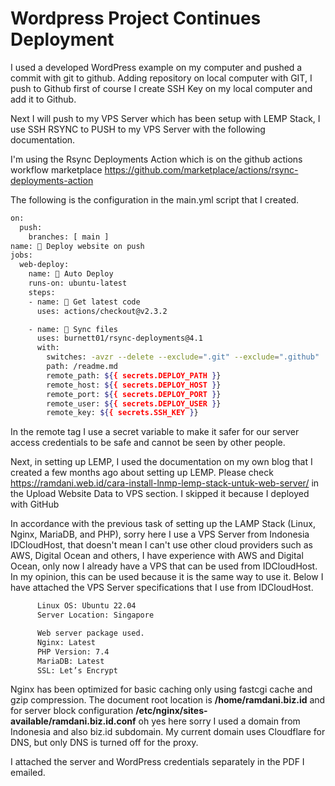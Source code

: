 # Wordpress Project Continues Deployment
I used a developed WordPress example on my computer and pushed a commit with git to github.
Adding repository on local computer with GIT, I push to Github first of course I create SSH Key on my local computer and add it to Github.

Next I will push to my VPS Server which has been setup with LEMP Stack, I use SSH RSYNC to PUSH to my VPS Server with the following documentation.

I'm using the Rsync Deployments Action which is on the github actions workflow marketplace https://github.com/marketplace/actions/rsync-deployments-action

The following is the configuration in the main.yml script that I created.

```sh
on:
  push:
    branches: [ main ]
name: 🚀 Deploy website on push
jobs:
  web-deploy:
    name: 🎉 Auto Deploy
    runs-on: ubuntu-latest
    steps:
    - name: 🚚 Get latest code
      uses: actions/checkout@v2.3.2

    - name: 📂 Sync files
      uses: burnett01/rsync-deployments@4.1
      with:
        switches: -avzr --delete --exclude=".git" --exclude=".github"
        path: /readme.md
        remote_path: ${{ secrets.DEPLOY_PATH }}
        remote_host: ${{ secrets.DEPLOY_HOST }}
        remote_port: ${{ secrets.DEPLOY_PORT }}
        remote_user: ${{ secrets.DEPLOY_USER }}
        remote_key: ${{ secrets.SSH_KEY }}
```

In the remote tag I use a secret variable to make it safer for our server access credentials to be safe and cannot be seen by other people.

Next, in setting up LEMP, I used the documentation on my own blog that I created a few months ago about setting up LEMP. Please check https://ramdani.web.id/cara-install-lnmp-lemp-stack-untuk-web-server/ in the Upload Website Data to VPS section. I skipped it because I deployed with GitHub

In accordance with the previous task of setting up the LAMP Stack (Linux, Nginx, MariaDB, and PHP), sorry here I use a VPS Server from Indonesia IDCloudHost, that doesn't mean I can't use other cloud providers such as AWS, Digital Ocean and others, I have experience with AWS and Digital Ocean, only now I already have a VPS that can be used from IDCloudHost. In my opinion, this can be used because it is the same way to use it. Below I have attached the VPS Server specifications that I use from IDCloudHost.

```sh
      Linux OS: Ubuntu 22.04
      Server Location: Singapore

      Web server package used.
      Nginx: Latest
      PHP Version: 7.4
      MariaDB: Latest
      SSL: Let’s Encrypt
```

Nginx has been optimized for basic caching only using fastcgi cache and gzip compression. The document root location is **/home/ramdani.biz.id** and for server block configuration **/etc/nginx/sites-available/ramdani.biz.id.conf** oh yes here sorry I used a domain from Indonesia and also biz.id subdomain. My current domain uses Cloudflare for DNS, but only DNS is turned off for the proxy.

I attached the server and WordPress credentials separately in the PDF I emailed.

